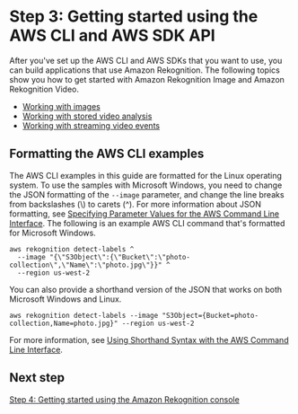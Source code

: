 # Step 3: Getting started using the AWS CLI and AWS SDK API<a name="get-started-exercise"></a>

After you've set up the AWS CLI and AWS SDKs that you want to use, you can build applications that use Amazon Rekognition\. The following topics show you how to get started with Amazon Rekognition Image and Amazon Rekognition Video\.
+ [Working with images](images.md)
+ [Working with stored video analysis](video.md)
+ [Working with streaming video events](streaming-video.md)

## Formatting the AWS CLI examples<a name="format-cli"></a>

The AWS CLI examples in this guide are formatted for the Linux operating system\. To use the samples with Microsoft Windows, you need to change the JSON formatting of the `--image` parameter, and change the line breaks from backslashes \(\\\) to carets \(^\)\. For more information about JSON formatting, see [Specifying Parameter Values for the AWS Command Line Interface](https://docs.aws.amazon.com/cli/latest/userguide/cli-using-param.html)\. The following is an example AWS CLI command that's formatted for Microsoft Windows\.

```
aws rekognition detect-labels ^
  --image "{\"S3Object\":{\"Bucket\":\"photo-collection\",\"Name\":\"photo.jpg\"}}" ^
  --region us-west-2
```

You can also provide a shorthand version of the JSON that works on both Microsoft Windows and Linux\.

```
aws rekognition detect-labels --image "S3Object={Bucket=photo-collection,Name=photo.jpg}" --region us-west-2
```

For more information, see [Using Shorthand Syntax with the AWS Command Line Interface](https://docs.aws.amazon.com/cli/latest/userguide/shorthand-syntax.html)\. 

## Next step<a name="setting-up-next-step-4"></a>

[Step 4: Getting started using the Amazon Rekognition console](getting-started-console.md)